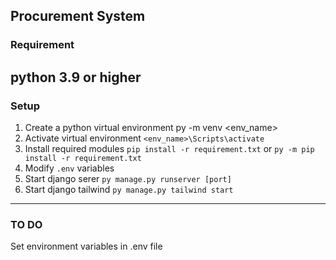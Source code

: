 ## Procurement System

### Requirement
 python 3.9 or higher
-----------
### Setup
1. Create a python virtual environment
    py -m venv <env_name>
2. Activate virtual environment
```<env_name>\Scripts\activate```
3. Install required modules
```pip install -r requirement.txt``` or ```py -m pip install -r requirement.txt```
4. Modify `.env` variables
5. Start django serer
```py manage.py runserver [port]```
6. Start django tailwind
```py manage.py tailwind start```
----------------
### TO DO
Set environment variables in .env file